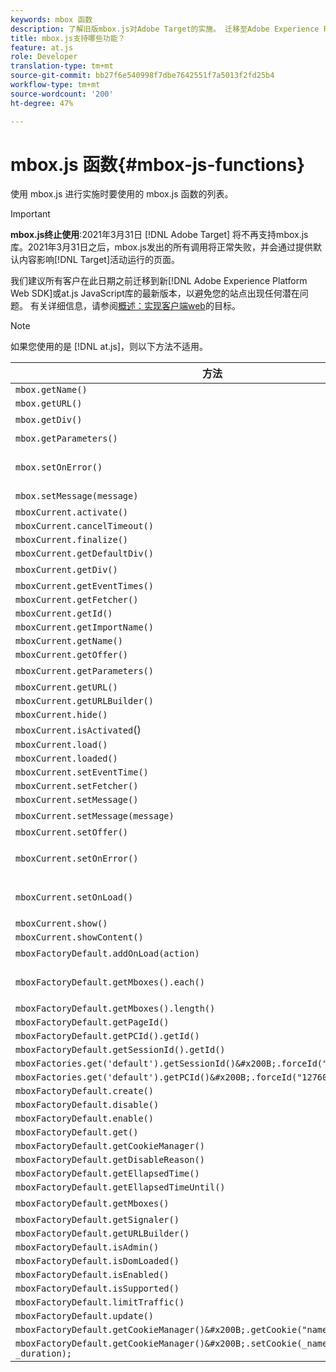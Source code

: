 ```yaml
---
keywords: mbox 函数
description: 了解旧版mbox.js对Adobe Target的实施。 迁移至Adobe Experience PlatformWeb SDK(AEP Web SDK)或最新版at.js。
title: mbox.js支持哪些功能？
feature: at.js
role: Developer
translation-type: tm+mt
source-git-commit: bb27f6e540998f7dbe7642551f7a5013f2fd25b4
workflow-type: tm+mt
source-wordcount: '200'
ht-degree: 47%

---
```



# mbox.js 函数{#mbox-js-functions}

使用 mbox.js 进行实施时要使用的 mbox.js 函数的列表。

>[!IMPORTANT]
>
>**mbox.js终止使用**:2021年3月31日 [!DNL Adobe Target] 将不再支持mbox.js库。2021年3月31日之后，mbox.js发出的所有调用将正常失败，并会通过提供默认内容影响[!DNL Target]活动运行的页面。
>
>我们建议所有客户在此日期之前迁移到新[!DNL Adobe Experience Platform Web SDK]或at.js JavaScript库的最新版本，以避免您的站点出现任何潜在问题。 有关详细信息，请参阅[概述：实现客户端web](/help/c-implementing-target/c-implementing-target-for-client-side-web/implement-target-for-client-side-web.md)的目标。

>[!NOTE]
>
>如果您使用的是 [!DNL at.js]，则以下方法不适用。

| 方法 | 注释 |
|--- |--- |
| `mbox.getName()` |  |
| `mbox.getURL()` |  |
| `mbox.getDiv()` | 返回与 mbox（包含默认内容或选件）关联的 div |
| `mbox.getParameters()` | 一个参数数组，带有名称和值两个字段 |
| `mbox.setOnError()` | 示例:<br>`mbox.setOnError(function() { alert(this.getName() +" had error"});` |
| `mbox.setMessage(message)` | 您可以在调试窗口中看到消息。 |
| `mboxCurrent.activate()` |  |
| `mboxCurrent.cancelTimeout()` |  |
| `mboxCurrent.finalize()` |  |
| `mboxCurrent.getDefaultDiv()` |  |
| `mboxCurrent.getDiv()` | 返回与 mbox（包含默认内容或选件）关联的 div |
| `mboxCurrent.getEventTimes()` |  |
| `mboxCurrent.getFetcher()` |  |
| `mboxCurrent.getId()` |  |
| `mboxCurrent.getImportName()` |  |
| `mboxCurrent.getName()` |  |
| `mboxCurrent.getOffer()` |  |
| `mboxCurrent.getParameters()` | 一个参数数组，带有名称和值两个字段。 |
| `mboxCurrent.getURL()` |  |
| `mboxCurrent.getURLBuilder()` |  |
| `mboxCurrent.hide()` |  |
| `mboxCurrent.isActivated`() |  |
| `mboxCurrent.load()` |  |
| `mboxCurrent.loaded()` |  |
| `mboxCurrent.setEventTime()` |  |
| `mboxCurrent.setFetcher()` |  |
| `mboxCurrent.setMessage()` |  |
| `mboxCurrent.setMessage(message)` | 在调试窗口中查看消息。 |
| `mboxCurrent.setOffer()` |  |
| `mboxCurrent.setOnError()` | 示例:<br>`mboxCurrent.setOnError(function(){ alert(this.getName() +" had error"});` |
| `mboxCurrent.setOnLoad()` | 示例:<br>`mboxCurrent.setOnLoad(function(){alert(this.getName()+" loaded")});` |
| `mboxCurrent.show()` |  |
| `mboxCurrent.showContent()` |  |
| `mboxFactoryDefault.addOnLoad(action)` | 加载页面时调用操作。 |
| `mboxFactoryDefault.getMboxes().each()` | 示例:<br>`mboxFactoryDefault.getMboxes().each(function() { alert(mbox.getName()) };` |
| `mboxFactoryDefault.getMboxes().length()` |  |
| `mboxFactoryDefault.getPageId()` |  |
| `mboxFactoryDefault.getPCId().getId()` |  |
| `mboxFactoryDefault.getSessionId().getId()` |  |
| `mboxFactories.get('default').getSessionId()&#x200B;.forceId("1276011116668");` |  |
| `mboxFactories.get('default').getPCId()&#x200B;.forceId("1276011116668");` |  |
| `mboxFactoryDefault.create()` |  |
| `mboxFactoryDefault.disable()` |  |
| `mboxFactoryDefault.enable()` |  |
| `mboxFactoryDefault.get()` |  |
| `mboxFactoryDefault.getCookieManager()` |  |
| `mboxFactoryDefault.getDisableReason()` |  |
| `mboxFactoryDefault.getEllapsedTime()` |  |
| `mboxFactoryDefault.getEllapsedTimeUntil()` |  |
| `mboxFactoryDefault.getMboxes()` | 返回 `mboxList`。 |
| `mboxFactoryDefault.getSignaler()` |  |
| `mboxFactoryDefault.getURLBuilder()` |  |
| `mboxFactoryDefault.isAdmin()` |  |
| `mboxFactoryDefault.isDomLoaded()` |  |
| `mboxFactoryDefault.isEnabled()` |  |
| `mboxFactoryDefault.isSupported()` |  |
| `mboxFactoryDefault.limitTraffic()` |  |
| `mboxFactoryDefault.update()` |  |
| `mboxFactoryDefault.getCookieManager()&#x200B;.getCookie("name")//!= null) {` |  |
| `mboxFactoryDefault.getCookieManager()&#x200B;.setCookie(_name,_value, _duration);` |  |